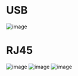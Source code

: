 # USB
![image](https://user-images.githubusercontent.com/45313904/122463756-94c17200-cfe8-11eb-834c-1a38faf8e39e.png)
# RJ45
![image](https://user-images.githubusercontent.com/45313904/128765295-6cde3afe-827a-4e0f-b9d2-1ed1d18985ed.png)
![image](https://user-images.githubusercontent.com/45313904/128765345-2d44b615-46bc-4be1-b6d9-8a39fb0e393f.png)
![image](https://user-images.githubusercontent.com/45313904/128765536-5e0d6876-00bf-493d-be3f-4f16637ea399.png)
